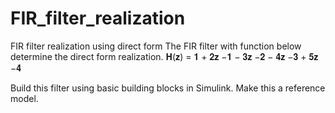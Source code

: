 # FIR_filter_realization
FIR filter realization using direct form 
The FIR filter with function below determine the direct form
realization.
𝐇(𝐳) = 𝟏 + 𝟐𝐳
−𝟏 − 𝟑𝐳
−𝟐 − 𝟒𝐳
−𝟑 + 𝟓𝐳
−𝟒

Build this filter using basic building blocks in Simulink. Make this a reference model.
